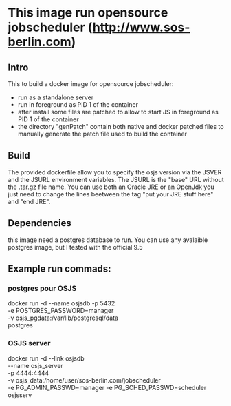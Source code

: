 # This image run opensource jobscheduler (http://www.sos-berlin.com)

## Intro

This to build a docker image for opensource jobscheduler:
 - run as a standalone server
 - run in foreground as PID 1 of the container
 - after install some files are patched to allow to start JS in foreground as PID 1 of the container
 - the directory "genPatch" contain both native and docker patched files to manually generate the patch file used to build the container

## Build

The provided dockerfile allow you to specify the osjs version via the JSVER and the JSURL environment variables. The JSURL is the "base" URL without the .tar.gz file name.
You can use both an Oracle JRE or an OpenJdk you just need to change the lines beetween the tag "put your JRE stuff here" and "end JRE". 

## Dependencies

this image need a postgres database to run. You can use any avalaible postgres image, but I tested with the official 9.5

## Example run commads:

### postgres pour OSJS

docker run -d --name osjsdb -p 5432 \
	   -e POSTGRES_PASSWORD=manager \
	   -v osjs_pgdata:/var/lib/postgresql/data \
	   postgres


### OSJS server

docker run -d --link osjsdb \
	   --name osjs_server \
	   -p 4444:4444 \
	   -v osjs_data:/home/user/sos-berlin.com/jobscheduler \
	   -e PG_ADMIN_PASSWD=manager -e PG_SCHED_PASSWD=scheduler \
	   osjsserv

